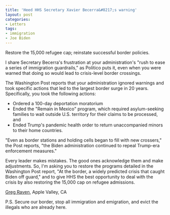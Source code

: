 ```yaml
---
title: 'Heed HHS Secretary Xavier Becerra&#8217;s warning'
layout: post
categories:
- Letters
tags:
- immigration
- Joe Biden
---
```


Restore the 15,000 refugee cap; reinstate successful border policies.

I share Secretary Becerra's frustration at your administration's "rush to ease a series of immigration guardrails," as Politico puts it, even when you were warned that doing so would lead to crisis-level border crossings.

The Washington Post reports that your administration ignored warnings and took specific actions that led to the largest border surge in 20 years. Specifically, you took the following actions:

- Ordered a 100-day deportation moratorium
- Ended the "Remain in Mexico" program, which required asylum-seeking families to wait outside U.S. territory for their claims to be processed, and
- Ended Trump's pandemic health order to return unaccompanied minors to their home countries.

"Even as border stations and holding cells began to fill with new crossers," the Post reports, "the Biden administration continued to repeal Trump-era enforcement measures."

Every leader makes mistakes. The good ones acknowledge them and make adjustments. So, I'm asking you to restore the programs detailed in the Washington Post report, "At the border, a widely predicted crisis that caught Biden off guard," and to give HHS the best opportunity to deal with the crisis by also restoring the 15,000 cap on refugee admissions.

[Greg Raven](https://www.gregraven.org/), Apple Valley, CA

P.S. Secure our border, stop all immigration and emigration, and evict the illegals who are already here.